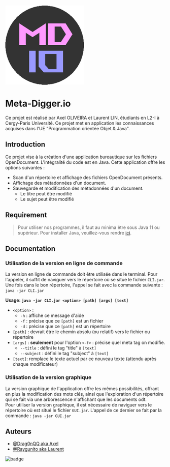 
![Logo](https://github.com/Drag0nQQ/L2-Projet-Java/blob/main/readme_assets/logoMD.png?raw=true)


# Meta-Digger.io

Ce projet est réalisé par Axel OLIVEIRA et Laurent LIN, étudiants en L2-I à Cergy-Paris Université. Ce projet met en application les connaissances acquises dans l'UE "Programmation orientée Objet & Java".

## Introduction
Ce projet vise à la création d'une application bureautique sur les fichiers OpenDocument. L'intégralité du code est en Java.
Cette application offre les options suivantes :
* Scan d'un répertoire et affichage des fichiers OpenDocument présents.
* Affichage des métadonnées d'un document.
* Sauvegarde et modification des métadonnées d'un document.
  * Le titre peut être modifié
  * Le sujet peut être modifié



## Requirement
> Pour utiliser nos programmes, il faut au minima être sous Java 11 ou supérieur. Pour installer Java, veuillez-vous rendre [ici](https://www.oracle.com/java/technologies/downloads/).
## Documentation

### Utilisation de la version en ligne de commande
La version en ligne de commande doit être utilisée dans le terminal. Pour l'appeler, il suffit de naviguer vers le répertoire où se situe le fichier `CLI.jar`.\
Une fois dans le bon répertoire, l'appel se fait avec la commande suivante :  `java -jar CLI.jar`

**Usage: `java -jar CLI.jar <option> [path] [args] [text]`**
* `<option>` :
    * `-h` : affiche ce message d'aide
    * `-f` : précise que ce `[path]` est un fichier
    * `-d` : précise que ce `[path]` est un répertoire
* `[path]` : devrait être le chemin absolu (ou relatif) vers le fichier ou répertoire
* `[args]` : **seulement** pour l'option `<-f>` : précise quel meta tag on modifie.
    * `--title` : défini le tag "title" à `[text]`
    * `--subject` : défini le tag "subject" à `[text]`
* `[text]`: remplace le texte actuel par ce nouveau texte (attendu après chaque modificateur)

### Utilisation de la version graphique

La version graphique de l'application offre les mêmes possibilités, offrant en plus la modification des mots clés, ainsi que l'exploration d'un répertoire qui se fait via une arborescence n'affichant que les documents odt.\
Pour utiliser la version graphique, il est nécessaire de naviguer vers le répertoire où est situé le fichier `GUI.jar`. L'appel de ce dernier se fait par la commande : `java -jar GUI.jar`


## Auteurs

- [@Drag0nQQ aka Axel](https://github.com/Drag0nQQ)
- [@Raygunito aka Laurent](https://github.com/Raygunito)

![badge](https://raster.shields.io/badge/Projet%20Java-Too%20easy-success)
